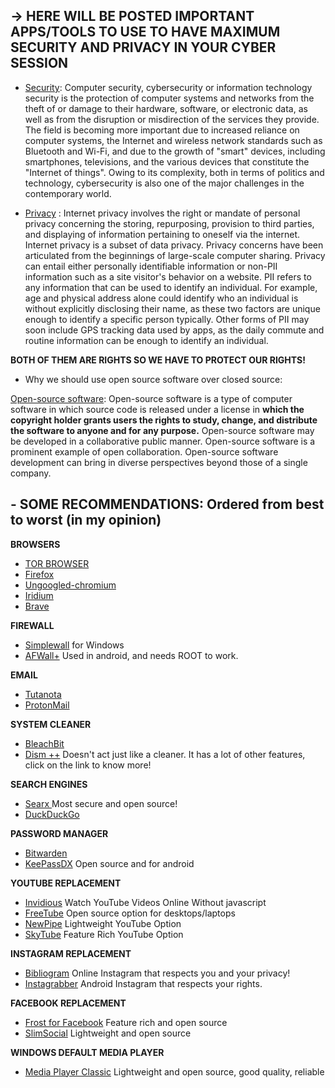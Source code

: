 ## -> HERE WILL BE POSTED IMPORTANT APPS/TOOLS TO USE TO HAVE MAXIMUM SECURITY AND PRIVACY IN YOUR CYBER SESSION ##

- [Security](https://en.wikipedia.org/wiki/Computer_security): Computer security, cybersecurity or 
information technology security is the protection of computer systems 
and networks from the theft of or damage to their hardware, software, or
 electronic data, as well as from the disruption or misdirection of the 
services they provide. The field is becoming more important due to 
increased reliance on computer systems, the Internet and wireless 
network standards such as Bluetooth and Wi-Fi, and due to the growth of 
"smart" devices, including smartphones, televisions, and the various 
devices that constitute the "Internet of things". Owing to its 
complexity, both in terms of politics and technology, cybersecurity is 
also one of the major challenges in the contemporary world.

- [Privacy](https://en.wikipedia.org/wiki/Internet_privacy) : Internet privacy involves the right or
 mandate of personal privacy concerning the storing, repurposing, 
provision to third parties, and displaying of information pertaining to 
oneself via the internet. Internet privacy is a subset of data privacy. 
Privacy concerns have been articulated from the beginnings of 
large-scale computer sharing. Privacy can entail either personally 
identifiable information or non-PII information such as a site visitor's
 behavior on a website. PII refers to any information that can be used 
to identify an individual. For example, age and physical address alone 
could identify who an individual is without explicitly disclosing their 
name, as these two factors are unique enough to identify a specific 
person typically. Other forms of PII may soon include GPS tracking data 
used by apps, as the daily commute and routine information can be enough
 to identify an individual.
 
 **BOTH OF THEM ARE RIGHTS SO WE HAVE TO PROTECT OUR RIGHTS!**


- Why we should use open source software over closed source:


[Open-source software](https://en.wikipedia.org/wiki/Open-source_software): Open-source software is a type of computer software in which source code is released under a license in 
**which the copyright holder grants users the rights to study, change, and
 distribute the software to anyone and for any purpose.** Open-source 
software may be developed in a collaborative public manner. Open-source 
software is a prominent example of open collaboration. Open-source 
software development can bring in diverse perspectives beyond those of a
 single company.




## - SOME RECOMMENDATIONS:  Ordered from best to worst (in my opinion)

**BROWSERS**
 - [TOR BROWSER ](https://www.torproject.org/)
 - [Firefox](https://www.mozilla.org/en-US/firefox/new/)
 - [Ungoogled-chromium](https://github.com/Eloston/ungoogled-chromium/)
 - [Iridium ](https://github.com/iridium-browser/iridium-browser)
 - [Brave](https://brave.com/)

**FIREWALL** 
 - [Simplewall](https://github.com/henrypp/simplewall) for Windows
 - [AFWall+](https://github.com/ukanth/afwall) Used in android, and needs ROOT to work.

**EMAIL**
 - [Tutanota](https://www.tutanota.com/)
 - [ProtonMail](https://www.protonmail.com/)

**SYSTEM CLEANER**
 - [BleachBit](https://www.bleachbit.org/)
 - [Dism ++](https://www.chuyu.me/en/index.html) Doesn't act just like a cleaner. It has a lot of other features, click on the link to know more!

**SEARCH ENGINES**
 - [Searx ](https://www.searx.me/) Most secure and open source!
 - [DuckDuckGo](https://duckduckgo.com/)

**PASSWORD MANAGER**
 - [Bitwarden](https://bitwarden.com/)
 - [KeePassDX](https://www.keepassdx.com/) Open source and for android

**YOUTUBE REPLACEMENT**
 - [Invidious](https://invidio.us/) Watch YouTube Videos Online Without javascript
 - [FreeTube](https://github.com/FreeTubeApp/FreeTube) Open source option for desktops/laptops 
 - [NewPipe](https://f-droid.org/en/packages/org.schabi.newpipe) Lightweight YouTube Option
 - [SkyTube](https://f-droid.org/en/packages/free.rm.skytube.oss) Feature Rich YouTube Option

**INSTAGRAM REPLACEMENT**
 - [Bibliogram](https://bibliogram.art/) Online Instagram that respects you and your privacy!
 - [Instagrabber](https://f-droid.org/en/packages/awais.instagrabber) Android Instagram that respects your rights.

**FACEBOOK REPLACEMENT**
 - [Frost for Facebook](https://f-droid.org/en/packages/com.pitchedapps.frost) Feature rich and open source
 - [SlimSocial](https://f-droid.org/en/packages/it.rignanese.leo.slimfacebook) Lightweight and open source

**WINDOWS DEFAULT MEDIA PLAYER**
 - [Media Player Classic](https://mpc-hc.org/) Lightweight and open source, good quality, reliable
